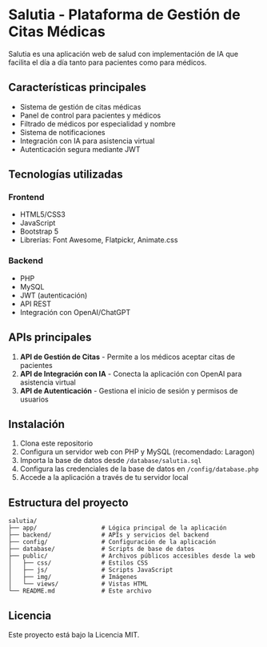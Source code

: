 # Salutia - Plataforma de Gestión de Citas Médicas

Salutia es una aplicación web de salud con implementación de IA que facilita el día a día tanto para pacientes como para médicos.

## Características principales

- Sistema de gestión de citas médicas
- Panel de control para pacientes y médicos
- Filtrado de médicos por especialidad y nombre
- Sistema de notificaciones
- Integración con IA para asistencia virtual
- Autenticación segura mediante JWT

## Tecnologías utilizadas

### Frontend
- HTML5/CSS3
- JavaScript
- Bootstrap 5
- Librerías: Font Awesome, Flatpickr, Animate.css

### Backend
- PHP
- MySQL
- JWT (autenticación)
- API REST
- Integración con OpenAI/ChatGPT

## APIs principales

1. **API de Gestión de Citas** - Permite a los médicos aceptar citas de pacientes
2. **API de Integración con IA** - Conecta la aplicación con OpenAI para asistencia virtual
3. **API de Autenticación** - Gestiona el inicio de sesión y permisos de usuarios

## Instalación

1. Clona este repositorio
2. Configura un servidor web con PHP y MySQL (recomendado: Laragon)
3. Importa la base de datos desde `/database/salutia.sql`
4. Configura las credenciales de la base de datos en `/config/database.php`
5. Accede a la aplicación a través de tu servidor local

## Estructura del proyecto

```
salutia/
├── app/                  # Lógica principal de la aplicación
├── backend/              # APIs y servicios del backend
├── config/               # Configuración de la aplicación
├── database/             # Scripts de base de datos
├── public/               # Archivos públicos accesibles desde la web
│   ├── css/              # Estilos CSS
│   ├── js/               # Scripts JavaScript
│   ├── img/              # Imágenes
│   └── views/            # Vistas HTML
└── README.md             # Este archivo
```

## Licencia

Este proyecto está bajo la Licencia MIT.
